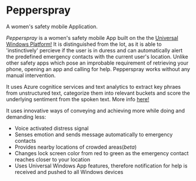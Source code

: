 # Pepperspray
A women's safety mobile Application.

*Pepperspray* is a women's safety mobile App built on the the [Universal Windows Platform!](https://docs.microsoft.com/en-us/windows/uwp/develop/)
It is distinguished from the lot, as it is able to 'instinctively' percieve if the user is in duress and can automatically alert the predefined emergency contacts with the current user's location. Unlike other safety apps which pose an improbable requirement of retrieving your phone, opening an app and calling for help. Pepperspray works without any manual intervention.

It uses Azure cognitice services and text analytics to extract key phraes from unstructured text, categorize them into relevant buckets and score the underlying sentiment from the spoken text. More info [here!](https://azure.microsoft.com/en-in/services/cognitive-services/text-analytics/#features)

It uses innovative ways of conveying and achieving more while doing and demanding less:
- Voice activated distress signal    
- Senses emotion and sends message automatically to emergency contacts   
- Provides nearby locations of crowded areas(_beta_)
- Changes lock screen color from red to green as the emergency contact reaches closer to your location
- Uses Universal Windows App features, therefore notification for help is received and pushed to all Windows devices   





